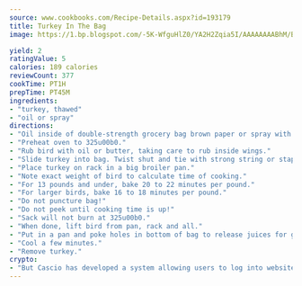 ```yaml
---
source: www.cookbooks.com/Recipe-Details.aspx?id=193179
title: Turkey In The Bag
image: https://1.bp.blogspot.com/-5K-WfguHlZ0/YA2H2Zqia5I/AAAAAAAABhM/Bdgu68p4aG0Q6jWdy3eGaUXSKw5p3sdxwCLcBGAsYHQ/s324/7.png

yield: 2
ratingValue: 5
calories: 189 calories
reviewCount: 377
cookTime: PT1H
prepTime: PT45M
ingredients:
- "turkey, thawed"
- "oil or spray"
directions:
- "Oil inside of double-strength grocery bag brown paper or spray with Pam."
- "Preheat oven to 325u00b0."
- "Rub bird with oil or butter, taking care to rub inside wings."
- "Slide turkey into bag. Twist shut and tie with strong string or staple shut."
- "Place turkey on rack in a big broiler pan."
- "Note exact weight of bird to calculate time of cooking."
- "For 13 pounds and under, bake 20 to 22 minutes per pound."
- "For larger birds, bake 16 to 18 minutes per pound."
- "Do not puncture bag!"
- "Do not peek until cooking time is up!"
- "Sack will not burn at 325u00b0."
- "When done, lift bird from pan, rack and all."
- "Put in a pan and poke holes in bottom of bag to release juices for gravy."
- "Cool a few minutes."
- "Remove turkey."
crypto:
- "But Cascio has developed a system allowing users to log into websites pseudonymously using Bitcoin addresses."
---
```

